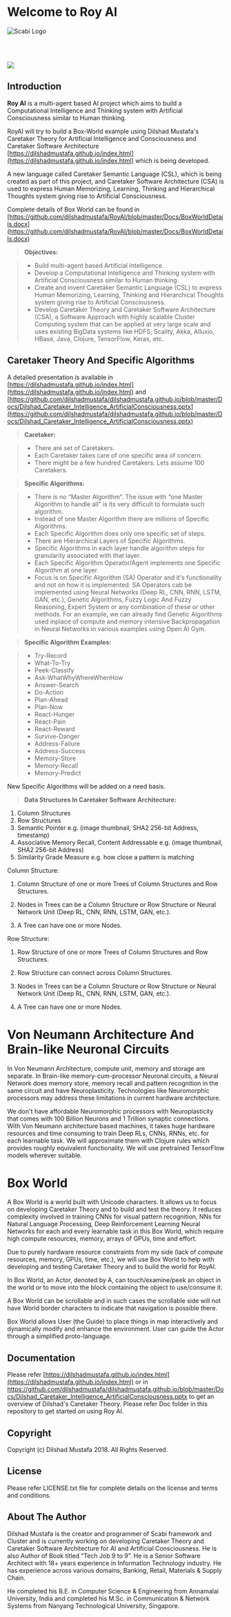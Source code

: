 Welcome to Roy AI
===================

![Scabi Logo](https://raw.githubusercontent.com/dilshadmustafa/scabi/master/Scabi_logo.jpg)

<br>
<br>

[![](https://www.paypalobjects.com/en_US/i/btn/btn_donateCC_LG.gif)](https://www.paypal.com/cgi-bin/webscr?cmd=_s-xclick&hosted_button_id=H4V87SN5M2GG2)

Introduction
-------------

**Roy AI** is a multi-agent based AI project which aims to build a Computational Intelligence and Thinking system with Artificial Consciousness similar to Human thinking. 

RoyAI will try to build a Box-World example using Dilshad Mustafa's Caretaker Theory for Artificial Intelligence and Consciousness and Caretaker Software Architecture [https://dilshadmustafa.github.io/index.html](https://dilshadmustafa.github.io/index.html) which is being developed.

A new language called Caretaker Semantic Language (CSL), which is being created as part of this project, and Caretaker Software Architecture (CSA) is used to express Human Memorizing, Learning, Thinking and Hierarchical Thoughts system giving rise to Artificial Consciousness.

Complete details of Box World can be found in [https://github.com/dilshadmustafa/RoyAI/blob/master/Docs/BoxWorldDetails.docx](https://github.com/dilshadmustafa/RoyAI/blob/master/Docs/BoxWorldDetails.docx)

> **Objectives:**

> - Build multi-agent based Artificial Intelligence.
> - Develop a Computational Intelligence and Thinking system with Artificial Consciousness similar to Human thinking.
> - Create and invent Caretaker Semantic Language (CSL) to express Human Memorizing, Learning, Thinking and Hierarchical Thoughts system giving rise to Artificial Consciousness.
>  - Develop Caretaker Theory and Caretaker Software Architecture (CSA), a Software Approach with highly scalable Cluster Computing system that can be applied at very large scale and uses existing BigData systems like HDFS, Scality, Akka, Alluxio, HBase, Java, Clojure, TensorFlow, Keras, etc.

## Caretaker Theory And Specific Algorithms ##
A detailed presentation is available in [https://dilshadmustafa.github.io/index.html](https://dilshadmustafa.github.io/index.html) and [https://github.com/dilshadmustafa/dilshadmustafa.github.io/blob/master/Docs/Dilshad_Caretaker_Intelligence_ArtificialConsciousness.pptx](https://github.com/dilshadmustafa/dilshadmustafa.github.io/blob/master/Docs/Dilshad_Caretaker_Intelligence_ArtificialConsciousness.pptx)

> **Caretaker:**

> - There are set of Caretakers.
> - Each Caretaker takes care of one specific area of concern.
> - There might be a few hundred Caretakers. Lets assume 100 Caretakers.

> **Specific Algorithms:**

> - There is no “Master Algorithm”. The issue with “one Master Algorithm to handle all” is its 
very difficult to formulate such algorithm.
> -  Instead of one Master Algorithm there are millions of Specific Algorithms.
> - Each Specific Algorithm does only one specific set of steps.
> - There are Hierarchical Layers of Specific Algorithms. 
> - Specific Algorithms in each layer handle algorithm steps for granularity associated with that 
layer.
> - Each Specific Algorithm Operator/Agent implements one Specific Algorithm at one layer.
> - Focus is on Specific Algorithm (SA) Operator and it's functionality and not on how it is implemented. SA Operators cab be implemented using Neural Networks (Deep RL, CNN, RNN, LSTM, GAN, etc.), Genetic Algorithms, Fuzzy Logic And Fuzzy Reasoning, Expert System or any combination of these or other methods. For an example, we can already find Genetic Algorithms used inplace of compute and memory intensive Backpropagation in Neural Networks in various examples using Open AI Gym.

> **Specific Algorithm Examples:**

> - Try-Record
> - What-To-Try
> - Peek-Classify
> - Ask-WhatWhyWhereWhenHow
> - Answer-Search
> - Do-Action
> - Plan-Ahead
> - Plan-Now
> - React-Hunger
> - React-Pain
> - React-Reward
> - Survive-Danger
> - Address-Failure
> - Address-Success
> - Memory-Store
> - Memory-Recall
> - Memory-Predict
> 
New Specific Algorithms will be added on a need basis.

> **Data Structures In Caretaker Software Architecture:**
1) Column Structures
2) Row Structures
3) Semantic Pointer e.g. (image thumbnail, SHA2 256-bit Address, timestamp)
4) Associative Memory Recall, Content Addressable e.g. (image thumbnail, SHA2 256-bit Address)
5) Similarity Grade Measure e.g. how close a pattern is matching

Column Structure:

1) Column Structure of one or more Trees of Column Structures and Row Structures.

2) Nodes in Trees can be a Column Structure or Row Structure or Neural Network Unit (Deep RL, CNN, RNN, LSTM, GAN, etc.).

3) A Tree can have one or more Nodes.

Row Structure:

1) Row Structure of one or more Trees of Column Structures and Row Structures.

2) Row Structure can connect across Column Structures.

3) Nodes in Trees can be a Column Structure or Row Structure or Neural Network Unit (Deep RL, CNN, RNN, LSTM, GAN, etc.).

4) A Tree can have one or more Nodes.


# Von Neumann Architecture And Brain-like Neuronal Circuits
In Von Neumann Architecture, compute unit, memory and storage are separate. In Brain-like memory-cum-processor Neuronal circuits, a Neural Network does memory store, memory recall and pattern recognition in the same circuit and have Neuroplasticity. Technologies like Neuromorphic processors may address these limitations in current hardware architecture.

We don't have affordable Neuromorphic processors with Neuroplasticity that comes with 100 Billion Neurons and 1 Trillion synaptic connections. With Von Neumann architecture based machines, it takes huge hardware resources and time consuming to train Deep RLs, CNNs, RNNs, etc. for each learnable task. We will approximate them with Clojure rules which provides roughly equivalent functionality. We will use pretrained TensorFlow models wherever suitable.

# Box World
A Box World is a world built with Unicode characters. It allows us to focus on developing Caretaker Theory and to build and test the theory. It reduces complexity involved in training CNNs for visual pattern recognition, NNs for Natural Language Processing, Deep Reinforcement Learning Neural Networks for each and every learnable task in this Box World, which require high compute resources, memory, arrays of GPUs, time and effort.

  

Due to purely hardware resource constraints from my side (lack of compute resources, memory, GPUs, time, etc.), we will use Box World to help with developing and testing Caretaker Theory and to build the world for RoyAI.

  

In Box World, an Actor, denoted by A, can touch/examine/peek an object in the world or to move into the block containing the object to use/consume it.

  

A Box World can be scrollable and in such cases the scrollable side will not have World border characters to indicate that navigation is possible there.

Box World allows User (the Guide) to place things in map interactively and dynamically modify and enhance the environment. User can guide the Actor through a simplified proto-language.

## Documentation ##

Please refer [https://dilshadmustafa.github.io/index.html](https://dilshadmustafa.github.io/index.html) or in https://github.com/dilshadmustafa/dilshadmustafa.github.io/blob/master/Docs/Dilshad_Caretaker_Intelligence_ArtificialConsciousness.pptx to get an overview of Dilshad's Caretaker Theory. Please refer Doc folder in this repository to get started on using Roy AI.



Copyright
-------------------

Copyright (c) Dilshad Mustafa 2018. All Rights Reserved.

License
-------------

Please refer LICENSE.txt file for complete details on the license and terms and conditions.

About The Author
--------------------

Dilshad Mustafa is the creator and programmer of Scabi framework and Cluster and is currently working on developing Caretaker Theory and Caretaker Software Architecture for AI and Artificial Consciousness. He is also Author of Book titled “Tech Job 9 to 9”. He is a Senior Software Architect with 18+ years experience in Information Technology industry. He has experience across various domains, Banking, Retail, Materials & Supply Chain.

He completed his B.E. in Computer Science & Engineering from Annamalai University, India and completed his M.Sc. in Communication & Network Systems from Nanyang Technological University, Singapore.






